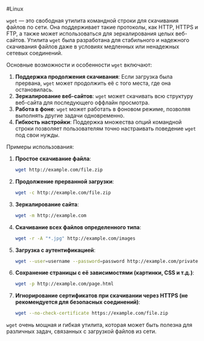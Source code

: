 #Linux 

`wget` — это свободная утилита командной строки для скачивания файлов по сети. Она поддерживает такие протоколы, как HTTP, HTTPS и FTP, а также может использоваться для зеркалирования целых веб-сайтов. Утилита `wget` была разработана для стабильного и надежного скачивания файлов даже в условиях медленных или ненадежных сетевых соединений. 

Основные возможности и особенности `wget` включают:

1. **Поддержка продолжения скачивания**: Если загрузка была прервана, `wget` может продолжить её с того места, где она остановилась.
2. **Зеркалирование веб-сайтов**: `wget` может скачивать всю структуру веб-сайта для последующего оффлайн просмотра.
3. **Работа в фоне**: `wget` может работать в фоновом режиме, позволяя выполнять другие задачи одновременно.
4. **Гибкость настройки**: Поддержка множества опций командной строки позволяет пользователям точно настраивать поведение `wget` под свои нужды.

Примеры использования:

1. **Простое скачивание файла**:
   ```sh
   wget http://example.com/file.zip
   ```
   
2. **Продолжение прерванной загрузки**:
   ```sh
   wget -c http://example.com/file.zip
   ```

3. **Зеркалирование сайта**:
   ```sh
   wget -m http://example.com
   ```

4. **Скачивание всех файлов определенного типа**:
   ```sh
   wget -r -A "*.jpg" http://example.com/images
   ```

5. **Загрузка с аутентификацией**:
   ```sh
   wget --user=username --password=password http://example.com/private-file.zip
   ```

6. **Сохранение страницы с её зависимостями (картинки, CSS и т.д.)**:
   ```sh
   wget -p http://example.com/page.html
   ```

7. **Игнорирование сертификатов при скачивании через HTTPS (не рекомендуется для безопасных соединений)**:
   ```sh
   wget --no-check-certificate https://example.com/file.zip
   ```

`wget` очень мощная и гибкая утилита, которая может быть полезна для различных задач, связанных с загрузкой файлов из сети.